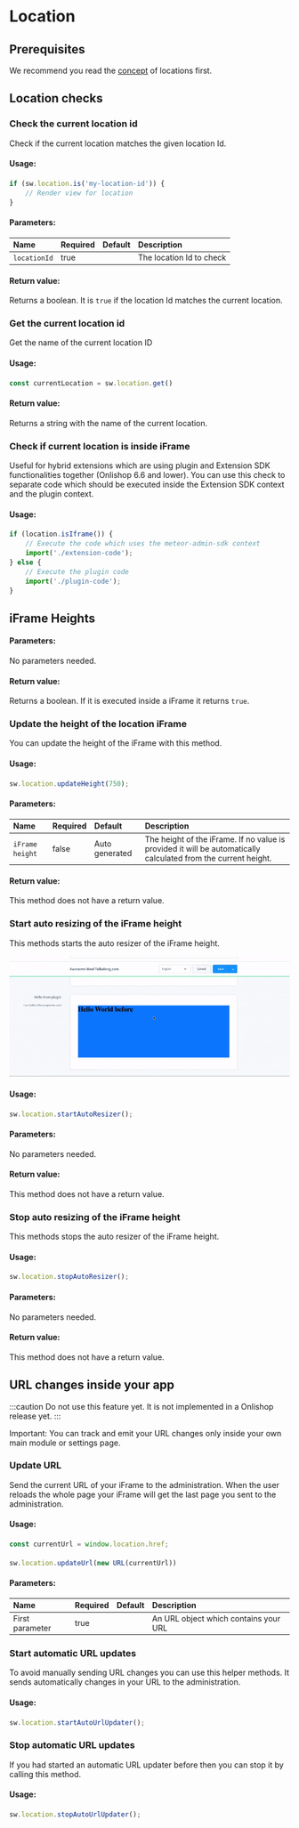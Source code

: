 # Location

## Prerequisites
We recommend you read the [concept](../concepts/locations.md) of locations first.
## Location checks

### Check the current location id

Check if the current location matches the given location Id.

#### Usage:

```ts
if (sw.location.is('my-location-id')) {
    // Render view for location
}
```

#### Parameters:
| Name         | Required | Default | Description              |
| :----------- | :------- | :------ | :----------------------- |
| `locationId` | true     |         | The location Id to check |

#### Return value:
Returns a boolean. It is `true` if the location Id matches the current location.

### Get the current location id

Get the name of the current location ID

#### Usage:

```ts
const currentLocation = sw.location.get()
```

#### Return value:
Returns a string with the name of the current location.

### Check if current location is inside iFrame

Useful for hybrid extensions which are using plugin and Extension SDK functionalities together (Onlishop 6.6 and lower). You can use this 
check to separate code which should be executed inside the Extension SDK context and the plugin context.

#### Usage:

```ts
if (location.isIframe()) {
    // Execute the code which uses the meteor-admin-sdk context
    import('./extension-code');
} else {
    // Execute the plugin code
    import('./plugin-code');
}
```

## iFrame Heights

#### Parameters:
No parameters needed.

#### Return value:
Returns a boolean. If it is executed inside a iFrame it returns `true`.

### Update the height of the location iFrame

You can update the height of the iFrame with this method.

#### Usage:

```ts
sw.location.updateHeight(750);
```

#### Parameters:
| Name            | Required | Default        | Description                                                                                                    |
| :-------------- | :------- | :------------- | :------------------------------------------------------------------------------------------------------------- |
| `iFrame height` | false    | Auto generated | The height of the iFrame. If no value is provided it will be automatically calculated from the current height. |

#### Return value:
This method does not have a return value.

### Start auto resizing of the iFrame height

This methods starts the auto resizer of the iFrame height.

![Auto resizing example](../concepts/assets/auto-resizer.gif)

#### Usage:

```ts
sw.location.startAutoResizer();
```

#### Parameters:
No parameters needed.

#### Return value:
This method does not have a return value.

### Stop auto resizing of the iFrame height

This methods stops the auto resizer of the iFrame height.

#### Usage:

```ts
sw.location.stopAutoResizer();
```

#### Parameters:
No parameters needed.

#### Return value:
This method does not have a return value.

## URL changes inside your app

:::caution
Do not use this feature yet. It is not implemented in a Onlishop release yet.
:::

Important: You can track and emit your URL changes only inside your own main module or settings page.

### Update URL

Send the current URL of your iFrame to the administration. When the user reloads the whole page your iFrame will get the
last page you sent to the administration.

#### Usage:

```ts
const currentUrl = window.location.href;

sw.location.updateUrl(new URL(currentUrl))
```

#### Parameters:
| Name            | Required | Default | Description                           |
| :-------------- | :------- | :------ | :------------------------------------ |
| First parameter | true     |         | An URL object which contains your URL |

### Start automatic URL updates

To avoid manually sending URL changes you can use this helper methods. It sends automatically changes in your URL to the
administration.

#### Usage:

```ts
sw.location.startAutoUrlUpdater();
```

### Stop automatic URL updates

If you had started an automatic URL updater before then you can stop it by calling this method.

#### Usage:

```ts
sw.location.stopAutoUrlUpdater();
```